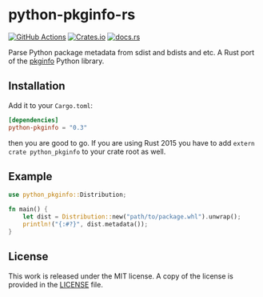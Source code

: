 # python-pkginfo-rs

[![GitHub Actions](https://github.com/messense/python-pkginfo-rs/workflows/CI/badge.svg)](https://github.com/messense/python-pkginfo-rs/actions?query=workflow%3ACI)
[![Crates.io](https://img.shields.io/crates/v/python-pkginfo.svg)](https://crates.io/crates/python-pkginfo)
[![docs.rs](https://docs.rs/python-pkginfo/badge.svg)](https://docs.rs/python-pkginfo/)

Parse Python package metadata from sdist and bdists and etc.
A Rust port of the [pkginfo](https://pypi.org/project/pkginfo/) Python library.

## Installation

Add it to your ``Cargo.toml``:

```toml
[dependencies]
python-pkginfo = "0.3"
```

then you are good to go. If you are using Rust 2015 you have to add ``extern crate python_pkginfo`` to your crate root as well.

## Example

```rust
use python_pkginfo::Distribution;

fn main() {
    let dist = Distribution::new("path/to/package.whl").unwrap();
    println!("{:#?}", dist.metadata());
}
```

## License

This work is released under the MIT license. A copy of the license is provided in the [LICENSE](./LICENSE) file.
